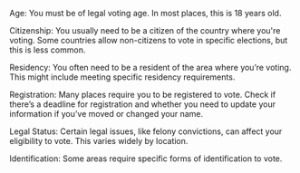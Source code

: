 Age: You must be of legal voting age. In most places, this is 18 years old.

Citizenship: You usually need to be a citizen of the country where you're voting. Some countries allow non-citizens to vote in specific elections, but this is less common.

Residency: You often need to be a resident of the area where you’re voting. This might include meeting specific residency requirements.

Registration: Many places require you to be registered to vote. Check if there’s a deadline for registration and whether you need to update your information if you’ve moved or changed your name.

Legal Status: Certain legal issues, like felony convictions, can affect your eligibility to vote. This varies widely by location.

Identification: Some areas require specific forms of identification to vote.
